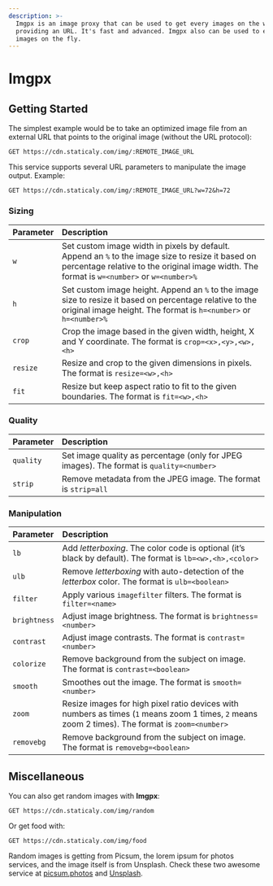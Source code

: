 ```yaml
---
description: >-
  Imgpx is an image proxy that can be used to get every images on the web by
  providing an URL. It's fast and advanced. Imgpx also can be used to edit
  images on the fly.
---
```


# Imgpx

## Getting Started

The simplest example would be to take an optimized image file from an external URL that points to the original image \(without the URL protocol\):

```text
GET https://cdn.staticaly.com/img/:REMOTE_IMAGE_URL
```

This service supports several URL parameters to manipulate the image output. Example:

```text
GET https://cdn.staticaly.com/img/:REMOTE_IMAGE_URL?w=72&h=72
```

### Sizing

| Parameter | Description |
| :--- | :--- |
| `w` | Set custom image width in pixels by default. Append an `%` to the image size to resize it based on percentage relative to the original image width. The format is `w=<number>` or `w=<number>%` |
| `h` | Set custom image height. Append an `%` to the image size to resize it based on percentage relative to the original image height. The format is `h=<number>` or `h=<number>%` |
| `crop` | Crop the image based in the given width, height, X and Y coordinate. The format is `crop=<x>,<y>,<w>,<h>` |
| `resize` | Resize and crop to the given dimensions in pixels. The format is `resize=<w>,<h>` |
| `fit` | Resize but keep aspect ratio to fit to the given boundaries. The format is `fit=<w>,<h>` |

### Quality

| Parameter | Description |
| :--- | :--- |
| `quality` | Set image quality as percentage \(only for JPEG images\). The format is `quality=<number>` |
| `strip` | Remove metadata from the JPEG image. The format is `strip=all` |

### Manipulation

| Parameter | Description |
| :--- | :--- |
| `lb` | Add _letterboxing_. The color code is optional \(it’s black by default\). The format is `lb=<w>,<h>,<color>` |
| `ulb` | Remove _letterboxing_ with auto-detection of the _letterbox_ color. The format is `ulb=<boolean>` |
| `filter` | Apply various `imagefilter` filters. The format is `filter=<name>` |
| `brightness` | Adjust image brightness. The format is `brightness=<number>` |
| `contrast` | Adjust image contrasts. The format is `contrast=<number>` |
| `colorize` | Remove background from the subject on image. The format is `contrast=<boolean>` |
| `smooth` | Smoothes out the image. The format is `smooth=<number>` |
| `zoom` | Resize images for high pixel ratio devices with numbers as times \(`1` means zoom 1 times, `2` means zoom 2 times\). The format is `zoom=<number>` |
| `removebg` | Remove background from the subject on image. The format is `removebg=<boolean>` |

## Miscellaneous

You can also get random images with **Imgpx**:

```text
GET https://cdn.staticaly.com/img/random
```

Or get food with:

```text
GET https://cdn.staticaly.com/img/food
```

Random images is getting from Picsum, the lorem ipsum for photos services, and the image itself is from Unsplash. Check these two awesome service at [picsum.photos](https://picsum.photos) and [Unsplash](https://unsplash.com).

